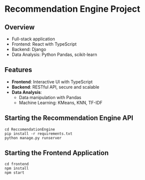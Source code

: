 
# Recommendation Engine Project

## Overview
- Full-stack application
- Frontend: React with TypeScript
- Backend: Django
- Data Analysis: Python Pandas, scikit-learn

## Features
- **Frontend**: Interactive UI with TypeScript
- **Backend**: RESTful API, secure and scalable
- **Data Analysis**: 
  - Data manipulation with Pandas
  - Machine Learning: KMeans, KNN, TF-IDF

## Starting the Recommendation Engine API
```
cd ReccomendationEngine
pip install -r requirements.txt
python manage.py runserver
```
## Starting the Frontend Application
```
cd frontend
npm install
npm start
```
